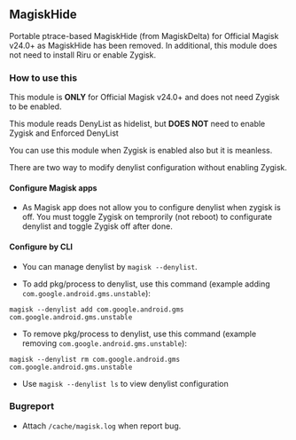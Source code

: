 ## MagiskHide

Portable ptrace-based MagiskHide (from MagiskDelta) for Official Magisk v24.0+ as MagiskHide has been removed. In additional, this module does not need to install Riru or enable Zygisk.

### How to use this

This module is **ONLY** for Official Magisk v24.0+ and does not need Zygisk to be enabled.

This module reads DenyList as hidelist, but **DOES NOT** need to enable Zygisk and Enforced DenyList

You can use this module when Zygisk is enabled also but it is meanless.

There are two way to modify denylist configuration without enabling Zygisk.

#### Configure Magisk apps

- As Magisk app does not allow you to configure denylist when zygisk is off. You must toggle Zygisk on temprorily (not reboot) to configurate denylist and toggle Zygisk off after done.

#### Configure by CLI

- You can manage denylist by `magisk --denylist`.


- To add pkg/process to denylist, use this command (example adding `com.google.android.gms.unstable`):

```
magisk --denylist add com.google.android.gms com.google.android.gms.unstable
```

- To remove pkg/process to denylist, use this command (example removing `com.google.android.gms.unstable`):

```
magisk --denylist rm com.google.android.gms com.google.android.gms.unstable
```

- Use `magisk --denylist ls` to view denylist configuration

### Bugreport

- Attach `/cache/magisk.log` when report bug.

